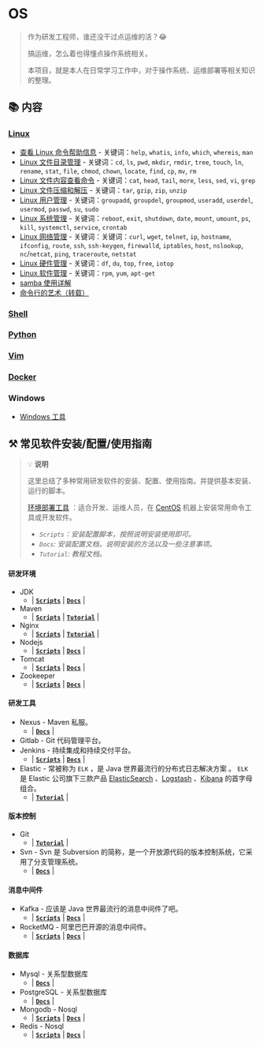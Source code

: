 # OS

> 作为研发工程师，谁还没干过点运维的活？:joy:
>
> 搞运维，怎么着也得懂点操作系统相关。
>
> 本项目，就是本人在日常学习工作中，对于操作系统、运维部署等相关知识的整理。

## :books: 内容

### [Linux](docs/linux/README.md)

- [查看 Linux 命令帮助信息](docs/linux/01.查看Linux命令帮助信息.md) - 关键词：`help`, `whatis`, `info`, `which`, `whereis`, `man`
- [Linux 文件目录管理](docs/linux/02.Linux文件目录管理.md) - 关键词：`cd`, `ls`, `pwd`, `mkdir`, `rmdir`, `tree`, `touch`, `ln`, `rename`, `stat`, `file`, `chmod`, `chown`, `locate`, `find`, `cp`, `mv`, `rm`
- [Linux 文件内容查看命令](docs/linux/03.Linux文件内容查看编辑.md) - 关键词：`cat`, `head`, `tail`, `more`, `less`, `sed`, `vi`, `grep`
- [Linux 文件压缩和解压](docs/linux/04.Linux文件压缩和解压.md) - 关键词：`tar`, `gzip`, `zip`, `unzip`
- [Linux 用户管理](docs/linux/05.Linux用户管理.md) - 关键词：`groupadd`, `groupdel`, `groupmod`, `useradd`, `userdel`, `usermod`, `passwd`, `su`, `sudo`
- [Linux 系统管理](docs/linux/06.Linux系统管理.md) - 关键词：`reboot`, `exit`, `shutdown`, `date`, `mount`, `umount`, `ps`, `kill`, `systemctl`, `service`, `crontab`
- [Linux 网络管理](docs/linux/07.Linux网络管理.md) - 关键词：关键词：`curl`, `wget`, `telnet`, `ip`, `hostname`, `ifconfig`, `route`, `ssh`, `ssh-keygen`, `firewalld`, `iptables`, `host`, `nslookup`, `nc`/`netcat`, `ping`, `traceroute`, `netstat`
- [Linux 硬件管理](docs/linux/08.Linux硬件管理.md) - 关键词：`df`, `du`, `top`, `free`, `iotop`
- [Linux 软件管理](docs/linux/09.Linux软件管理.md) - 关键词：`rpm`, `yum`, `apt-get`
- [samba 使用详解](docs/linux/samba使用详解.md)
- [命令行的艺术（转载）](docs/linux/命令行的艺术.md)

### [Shell](docs/shell.md)

### [Python](docs/python.md)

### [Vim](docs/vim.md)

### [Docker](docs/docker/README.md)

### Windows

- [Windows 工具](docs/windows/Windows工具.md)

## :hammer_and_pick: 常见软件安装/配置/使用指南

> :bulb: **说明**
> 
> 这里总结了多种常用研发软件的安装、配置、使用指南。并提供基本安装、运行的脚本。
>
> [环境部署工具](codes/deploy/README.md) ：适合开发、运维人员，在 [CentOS](https://www.centos.org/) 机器上安装常用命令工具或开发软件。
> 
> - *`Scripts`：安装配置脚本，按照说明安装使用即可。*
> - *`Docs`: 安装配置文档，说明安装的方法以及一些注意事项。*
> - *`Tutorial`: 教程文档。*

#### 研发环境

- JDK
  - | [**`Scripts`**](codes/deploy/tool/jdk) | [**`Docs`**](docs/tool/jdk.md) |
- Maven
  - | [**`Scripts`**](codes/deploy/tool/maven) | [**`Tutorial`**](https://github.com/dunwu/javastack/tree/master/docs/javatool/build/maven) | 
- Nginx
  - | [**`Scripts`**](codes/deploy/tool/nginx)  | [**`Tutorial`**](https://github.com/dunwu/nginx-tutorial) | 
- Nodejs
  - | [**`Scripts`**](codes/deploy/tool/nodejs) | [**`Docs`**](docs/tool/nodejs.md) |
- Tomcat
  - | [**`Scripts`**](codes/deploy/tool/tomcat) | [**`Docs`**](docs/tool/tomcat.md) |
- Zookeeper
  - | [**`Scripts`**](codes/deploy/tool/zookeeper) | [**`Docs`**](docs/tool/zookeeper.md) |

#### 研发工具

- Nexus - Maven 私服。
  - | [**`Docs`**](docs/tool/nexus.md) |
- Gitlab - Git 代码管理平台。
- Jenkins - 持续集成和持续交付平台。
  - | [**`Scripts`**](codes/deploy/tool/jenkins) | [**`Docs`**](docs/tool/jenkins.md) |
- Elastic  -  常被称为 `ELK` ，是 Java 世界最流行的分布式日志解决方案 。 `ELK`  是 Elastic 公司旗下三款产品 [ElasticSearch](https://www.elastic.co/products/elasticsearch) 、[Logstash](https://www.elastic.co/products/logstash) 、[Kibana](https://www.elastic.co/products/kibana) 的首字母组合。
  - | [**`Tutorial`**](docs/tool/elastic/README.md) |

#### 版本控制

- Git
  - | [**`Tutorial`**](docs/git/README.md) |
- Svn - Svn 是 Subversion 的简称，是一个开放源代码的版本控制系统，它采用了分支管理系统。
  - | [**`Docs`**](docs/tool/svn.md) |

#### 消息中间件

- Kafka - 应该是 Java 世界最流行的消息中间件了吧。
  - | [**`Scripts`**](codes/deploy/tool/kafka) | [**`Docs`**](docs/tool/kafka.md) |
- RocketMQ - 阿里巴巴开源的消息中间件。
  - | [**`Scripts`**](codes/deploy/tool/rocketmq) | [**`Docs`**](docs/tool/rocketmq.md) |

#### 数据库

- Mysql - 关系型数据库
  - | [**`Docs`**](https://github.com/dunwu/database/blob/master/docs/mysql/install-mysql.md) |
- PostgreSQL - 关系型数据库
  - | [**`Docs`**](https://github.com/dunwu/database/blob/master/docs/postgresql.md#安装) |
- Mongodb - Nosql
  - | [**`Scripts`**](codes/deploy/tool/mongodb) | [**`Docs`**](https://github.com/dunwu/database/blob/master/docs/mongodb/install-mongodb.md) |
- Redis - Nosql
  - | [**`Scripts`**](codes/deploy/tool/redis) | [**`Docs`**](https://github.com/dunwu/database/blob/master/docs/redis/install-redis.md) |
